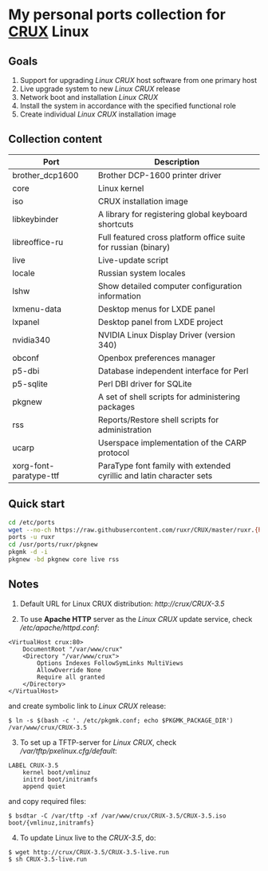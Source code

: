 # My personal ports collection for [CRUX](https://crux.nu) Linux

## Goals

1. Support for upgrading *Linux CRUX* host software from one primary host
2. Live upgrade system to new *Linux CRUX* release
3. Network boot and installation *Linux CRUX*
4. Install the system in accordance with the specified functional role
5. Create individual *Linux CRUX* installation image

## Collection content

| Port | Description |
|---|---|
| brother_dcp1600 | Brother DCP-1600 printer driver |
| core | Linux kernel |
| iso | CRUX installation image |
| libkeybinder | A library for registering global keyboard shortcuts |
| libreoffice-ru | Full featured cross platform office suite for russian (binary) |
| live | Live-update script |
| locale | Russian system locales |
| lshw | Show detailed computer configuration information |
| lxmenu-data | Desktop menus for LXDE panel |
| lxpanel | Desktop panel from LXDE project |
| nvidia340 | NVIDIA Linux Display Driver (version 340) |
| obconf | Openbox preferences manager |
| p5-dbi | Database independent interface for Perl |
| p5-sqlite | Perl DBI driver for SQLite |
| pkgnew | A set of shell scripts for administering packages |
| rss | Reports/Restore shell scripts for administration |
| ucarp | Userspace implementation of the CARP protocol |
| xorg-font-paratype-ttf | ParaType font family with extended cyrillic and latin character sets |

## Quick start

```bash
cd /etc/ports
wget --no-ch https://raw.githubusercontent.com/ruxr/CRUX/master/ruxr.{httpup,pub}
ports -u ruxr
cd /usr/ports/ruxr/pkgnew
pkgmk -d -i
pkgnew -bd pkgnew core live rss
```

## Notes

1. Default URL for Linux CRUX distribution: *http://crux/CRUX-3.5*

2. To use **Apache HTTP** server as the *Linux CRUX* update service, check */etc/apache/httpd.conf*:

```
<VirtualHost crux:80>
	DocumentRoot "/var/www/crux"
	<Directory "/var/www/crux">
		Options Indexes FollowSymLinks MultiViews
		AllowOverride None
		Require all granted
	</Directory>
</VirtualHost>
```
and create symbolic link to *Linux CRUX* release:

```
$ ln -s $(bash -c '. /etc/pkgmk.conf; echo $PKGMK_PACKAGE_DIR') /var/www/crux/CRUX-3.5
```

3. To set up a TFTP-server for *Linux CRUX*, check */var/tftp/pxelinux.cfg/default*:
```
LABEL CRUX-3.5
	kernel boot/vmlinuz
	initrd boot/initramfs
	append quiet
```
and copy required files:
```
$ bsdtar -C /var/tftp -xf /var/www/crux/CRUX-3.5/CRUX-3.5.iso boot/{vmlinuz,initramfs}
```

4. To update Linux live to the *CRUX-3.5*, do:
```
$ wget http://crux/CRUX-3.5/CRUX-3.5-live.run
$ sh CRUX-3.5-live.run
```
